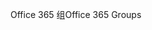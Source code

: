 <span data-ttu-id="3136c-101">Office 365 组</span><span class="sxs-lookup"><span data-stu-id="3136c-101">Office 365 Groups</span></span>